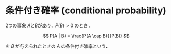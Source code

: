 # 条件付き確率 (conditional probability)

2つの事象 $A$と$B$があり，$P(B) > 0$ のとき，

$$
P(A | B) = \frac{P(A \cap B)}{P(B)}
$$

を $B$ が与えられたときの $A$ の条件付き確率という．


